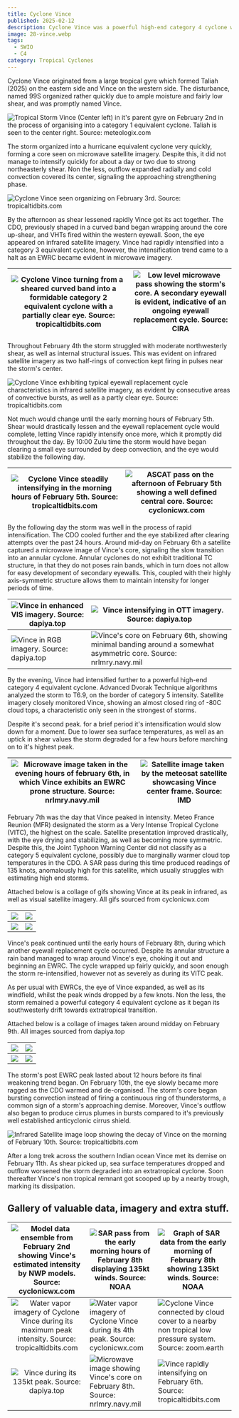 ```yaml
---
title: Cyclone Vince
published: 2025-02-12
description: Cyclone Vince was a powerful high-end category 4 cyclone which traversed over open waters in February 2025.
image: 28-vince.webp
tags:
  - SWIO
  - C4
category: Tropical Cyclones
---
```

Cyclone Vince originated from a large tropical gyre which formed ⁠Taliah (2025) on the eastern side and Vince on the western side. The disturbance, named 99S organized rather quickly due to ample moisture and fairly low shear, and was promptly named Vince.

![Tropical Storm Vince (Center left) in it's parent gyre on February 2nd in the process of organising into a category 1 equivalent cyclone. Taliah is seen to the center right. Source: meteologix.com](1-vince-formation.webp)

The storm organized into a hurricane equivalent cyclone very quickly, forming a core seen on microwave satellite imagery. Despite this, it did not manage to intensify quickly for about a day or two due to strong northeasterly shear. Non the less, outflow expanded radially and cold convection covered its center, signaling the approaching strengthening phase.

![Cyclone Vince seen organizing on February 3rd. Source: tropicaltidbits.com](2-vince-catone.webp)

By the afternoon as shear lessened rapidly Vince got its act together. The CDO, previously shaped in a curved band began wrapping around the core up-shear, and VHTs fired within the western eyewall. Soon, the eye appeared on infrared satellite imagery. Vince had rapidly intensified into a category 3 equivalent cyclone, however, the intensification trend came to a halt as an EWRC became evident in microwave imagery. 

| ![Cyclone Vince turning from a sheared curved band into a formidable category 2 equivalent cyclone with a partially clear eye. Source: tropicaltidbits.com](3-vince-ri.webp) | ![Low level microwave pass showing the storm's core. A secondary eyewall is evident, indicative of an ongoing eyewall replacement cycle. Source: CIRA](4-vince-mw.webp) |
| ---------------------------------------------------------------------------------------------------------------------------------------------------------------------------- | ----------------------------------------------------------------------------------------------------------------------------------------------------------------------- |


Throughout February 4th the storm struggled with moderate northwesterly shear, as well as internal structural issues. This was evident on infrared satellite imagery as two half-rings of convection kept firing in pulses near the storm's center. 

![Cyclone Vince exhibiting typical eyewall replacement cycle characteristics in infrared satellite imagery, as evident by consecutive areas of convective bursts, as well as a partly clear eye. Source: tropicaltidbits.com](5-vince-ewrc.webp)

Not much would change until the early morning hours of February 5th. Shear would drastically lessen and the eyewall replacement cycle would complete, letting Vince rapidly intensify once more, which it promptly did throughout the day. By 10:00 Zulu time the storm would have began clearing a small eye surrounded by deep convection, and the eye would stabilize the following day. 

| ![Cyclone Vince steadily intensifying in the morning hours of February 5th. Source: tropicaltidbits.com](6-vince-ir.webp) | ![ASCAT pass on the afternoon of February 5th showing a well defined central core. Source: cyclonicwx.com](7-vince-ascat.webp) |
| ------------------------------------------------------------------------------------------------------------------------- | ------------------------------------------------------------------------------------------------------------------------------ |

By the following day the storm was well in the process of rapid intensification. The CDO cooled further and the eye stabilized after clearing attempts over the past 24 hours. Around mid-day on February 6th a satellite captured a microwave image of Vince's core, signaling the slow transition into an annular cyclone. Annular cyclones do not exhibit traditional TC structure, in that they do not poses rain bands, which in turn does not allow for easy development of secondary eyewalls. This, coupled with their highly axis-symmetric structure allows them to maintain intensity for longer periods of time. 


| ![Vince in enhanced VIS imagery. Source: dapiya.top](8-vince.webp) | ![Vince intensifying in OTT imagery. Source: dapiya.top](9-vince.webp)                                                                |
| ------------------------------------------------------------------ | ------------------------------------------------------------------------------------------------------------------------------------- |
| ![Vince in RGB imagery. Source: dapiya.top](10-vince.webp)         | ![Vince's core on February 6th, showing minimal banding around a somewhat asymmetric core. Source: nrlmry.navy.mil](11-vince-mw.webp) |

By the evening, Vince had intensified further to a powerful high-end category 4 equivalent cyclone. Advanced Dvorak Technique algorithms analyzed the storm to T6.9, on the border of category 5 intensity. Satellite imagery closely monitored Vince, showing an almost closed ring of -80C cloud tops, a characteristic only seen in the strongest of storms.

Despite it's second peak. for a brief period it's intensification would slow down for a moment. Due to lower sea surface temperatures, as well as an uptick in shear values the storm degraded for a few hours before marching on to it's highest peak. 


| ![Microwave image taken in the evening hours of february 6th, in which Vince exhibits an EWRC prone structure. Source: nrlmry.navy.mil ](12-vince-mw.webp) | ![Satellite image taken by the meteosat satellite showcasing Vince center frame. Source: IMD](13-vince-globe.webp) |
| ---------------------------------------------------------------------------------------------------------------------------------------------------------- | ------------------------------------------------------------------------------------------------------------------ |

February 7th was the day that Vince peaked in intensity. Meteo France Reunion (MFR) designated the storm as a Very Intense Tropical Cyclone (VITC), the highest on the scale. Satellite presentation improved drastically, with the eye drying and stabilizing, as well as becoming more symmetric. Despite this, the Joint Typhoon Warning Center did not classify as a category 5 equivalent cyclone, possibly due to marginally warmer cloud top temperatures in the CDO. A SAR pass during this time produced readings of 135 knots, anomalously high for this satellite, which usually struggles with estimating high end storms.


Attached below is a collage of gifs showing Vince at its peak in infrared, as well as visual satellite imagery. All gifs sourced from cyclonicwx.com

| ![](13-vince-ir.webp)  | ![](14-vince-rbtop.webp)  |
| ---------------------- | ------------------------- |
| ![](15-vince-vis.webp) | ![](16-vince-vis-bw.webp) |

Vince's peak continued until the early hours of February 8th, during which another eyewall replacement cycle occurred. Despite its annular structure a rain band managed to wrap around Vince's eye, choking it out and beginning an EWRC. The cycle wrapped up fairly quickly, and soon enough the storm re-intensified, however not as severely as during its VITC peak. 

As per usual with EWRCs, the eye of Vince expanded, as well as its windfield, whilst the peak winds dropped by a few knots. Non the less, the storm remained a powerful category 4 equivalent cyclone as it began its southwesterly drift towards extratropical transition. 

Attached below is a collage of images taken around midday on February 9th. All images sourced from dapiya.top

| ![](17-vince-evis.webp)    | ![](18-vince-rgb.webp) |
| ------------------------- | --------------------- |
| ![](19-vince-sanwich.webp) | ![](20-vince-ott.webp) |

The storm's post EWRC peak lasted about 12 hours before its final weakening trend began. On February 10th, the eye slowly became more ragged as the CDO warmed and de-organised. The storm's core began bursting convection instead of firing a continuous ring of thunderstorms, a common sign of a storm's approaching demise. 
Moreover, Vince's outflow also began to produce cirrus plumes in bursts compared to it's previously well established anticyclonic cirrus shield. 

![Infrared Satellite image loop showing the decay of Vince on the morning of February 10th. Source: tropicaltidbits.com](21-vince-collapse.webp)

After a long trek across the southern Indian ocean Vince met its demise on February 11th. As shear picked up, sea surface temperatures dropped and outflow worsened the storm degraded into an extratropical cyclone. Soon thereafter Vince's non tropical remnant got scooped up by a nearby trough, marking its dissipation. 


## Gallery of valuable data, imagery and extra stuff.

| ![Model data ensemble from February 2nd showing Vince's estimated intensity by NWP models. Source: cyclonicwx.com](22-model.webp) | ![SAR pass from the early morning hours of February 8th displaying 135kt winds. Source: NOAA](23-SAR.webp) | ![Graph of SAR data from the early morning of February 8th showing 135kt winds. Source: NOAA](24-sar.webp)                |
| :-------------------------------------------------------------------------------------------------------------------------------: | ---------------------------------------------------------------------------------------------------------- | ------------------------------------------------------------------------------------------------------------------------- |
|        ![Water vapor imagery of Cyclone Vince during its maximum peak intensity. Source: tropicaltidbits.com](25-wv.webp)         | ![Water vapor imagery of Cyclone Vince during its 4th peak. Source: cyclonicwx.com](26-wv.webp)            | ![Cyclone Vince connected by cloud cover to a nearby non tropical low pressure system. Source: zoom.earth](27-vince.webp) |
|                                 ![Vince during its 135kt peak. Source: dapiya.top](28-vince.webp)                                 | ![Microwave image showing Vince's core on February 8th. Source: nrlmry.navy.mil](30-vince-mw.webp)         | ![Vince rapidly intensifying on February 6th. Source: tropicaltidbits.com](31-vince-intensification.webp)                 |

